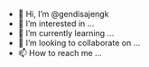 - 👋 Hi, I’m @gendisajengk
- 👀 I’m interested in ...
- 🌱 I’m currently learning ...
- 💞️ I’m looking to collaborate on ...
- 📫 How to reach me ...

<!---
gendisajengk/gendisajengk is a ✨ special ✨ repository because its `README.md` (this file) appears on your GitHub profile.
You can click the Preview link to take a look at your changes.
--->
